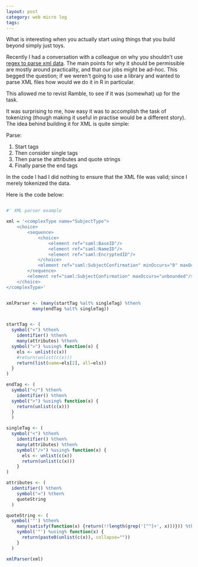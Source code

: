 ```yaml
---
layout: post
category: web micro log
tags:
---
```


What is interesting when you actually start using things that you build beyond simply just toys.

Recently I had a conversation with a colleague on why you shouldn't use [regex to parse xml data](http://blog.codinghorror.com/parsing-html-the-cthulhu-way/). The main points for why it should be permissible are mostly around practicality, and that our jobs might be ad-hoc. This begged the question; if we weren't going to use a library and wanted to parse XML files how would we do it in R in particular.

This allowed me to revist Ramble, to see if it was (somewhat) up for the task.

It was surprising to me, how easy it was to accomplish the task of tokenizing (though making it useful in practise would be a different story). The idea behind building it for XML is quite simple:

Parse:

1. Start tags
2. Then consider single tags
3. Then parse the attributes and quote strings
4. Finally parse the end tags

In the code I had I did nothing to ensure that the XML file was valid; since I merely tokenized the data.

Here is the code below:

```r

#' XML parser example

xml = '<complexType name="SubjectType">
    <choice>
        <sequence>
            <choice>
                <element ref="saml:BaseID"/>
                <element ref="saml:NameID"/>
                <element ref="saml:EncryptedID"/>
            </choice>
            <element ref="saml:SubjectConfirmation" minOccurs="0" maxOccurs="unbounded"/>
        </sequence>
        <element ref="saml:SubjectConfirmation" maxOccurs="unbounded"/>
    </choice>
</complexType>'


xmlParser <- (many(startTag %alt% singleTag) %then%
          many(endTag %alt% singleTag))


startTag <- (
  symbol("<") %then%
    identifier() %then%
    many(attributes) %then%
  symbol(">") %using% function(x) {
    els <- unlist(c(x))
    #return(unlist(c(x)))
    return(list(name=els[2], all=els))
  }
)

endTag <- (
  symbol("</") %then%
    identifier() %then%
  symbol(">") %using% function(x) {
    return(unlist(c(x)))
  }
  )

singleTag <- (
  symbol("<") %then%
    identifier() %then%
    many(attributes) %then%
    symbol("/>") %using% function(x) {
      els <- unlist(c(x))
      return(unlist(c(x)))
    }
)

attributes <- (
  identifier() %then%
    symbol("=") %then%
    quoteString
  )

quoteString <- (
  symbol('"') %then%
    many(satisfy(function(x) {return(!!length(grep('[^"]+', x)))})) %then%
    symbol('"') %using% function(x) {
      return(paste0(unlist(c(x)), collapse=""))
    }
  )

xmlParser(xml)

```

